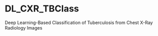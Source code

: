# DL_CXR_TBClass
Deep Learning-Based Classification of Tuberculosis from Chest X-Ray Radiology Images
